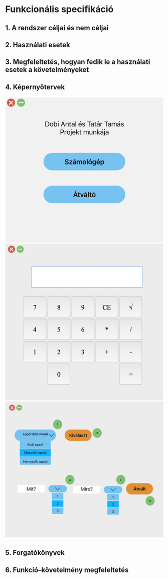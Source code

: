 # Funkcionális specifikáció

## 1. A rendszer céljai és nem céljai

## 2. Használati esetek

## 3. Megfeleltetés, hogyan fedik le a használati esetek a követelményeket

## 4. Képernyőtervek
![Fokepernyo]( https://github.com/dobiantal/MultiCalculator/blob/work/Doc/Kepernyoterv/Fokepernyo.jpg)
![Szamologep]( https://github.com/dobiantal/MultiCalculator/blob/work/Doc/Kepernyoterv/Szamologep.jpg)
![Atvalto]( https://github.com/dobiantal/MultiCalculator/blob/work/Doc/Kepernyoterv/Atvalto.jpg)
## 5. Forgatókönyvek

## 6. Funkció–követelmény megfeleltetés



